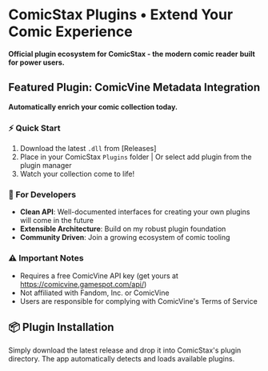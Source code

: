 # ComicStax Plugins • Extend Your Comic Experience

**Official plugin ecosystem for ComicStax - the modern comic reader built for power users.**

## Featured Plugin: ComicVine Metadata Integration

**Automatically enrich your comic collection today.**

### ⚡ Quick Start
1. Download the latest `.dll` from [Releases]
2. Place in your ComicStax `Plugins` folder | Or select add plugin from the plugin manager
3. Watch your collection come to life!

### 🔧 For Developers
- **Clean API**: Well-documented interfaces for creating your own plugins will come in the future
- **Extensible Architecture**: Build on my robust plugin foundation
- **Community Driven**: Join a growing ecosystem of comic tooling

### ⚠️ Important Notes
- Requires a free ComicVine API key (get yours at https://comicvine.gamespot.com/api/)
- Not affiliated with Fandom, Inc. or ComicVine
- Users are responsible for complying with ComicVine's Terms of Service

## 📦 Plugin Installation
Simply download the latest release and drop it into ComicStax's plugin directory. The app automatically detects and loads available plugins. 
